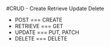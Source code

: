 #CRUD - Create Retrieve Update Delete

- POST === CREATE
- RETRIEVE === GET
- UPDATE === PUT, PATCH
- DELETE === DELETE



